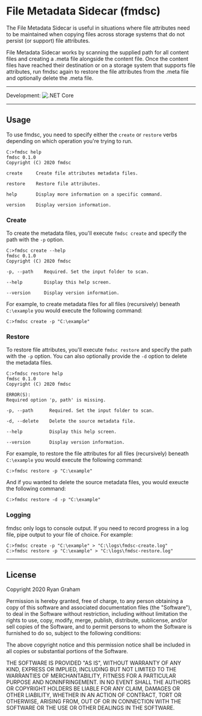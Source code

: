 # File Metadata Sidecar (fmdsc)

The File Metadata Sidecar is useful in situations where file attributes need to be maintained when copying files across storage systems that do not persist (or support) file attributes.

File Metadata Sidecar works by scanning the supplied path for all content files and creating a .meta file alongside the content file. Once the content files have reached their destination or on a storage system that supports file attributes, run fmdsc again to restore the file attributes from the .meta file and optionally delete the .meta file.

---
Development: ![.NET Core](https://github.com/rjygraham/fmdsc/workflows/.NET%20Core/badge.svg)

---

## Usage

To use fmdsc, you need to specify either the `create` or `restore` verbs depending on which operation you're trying to run.

````
C:>fmdsc help
fmdsc 0.1.0
Copyright (C) 2020 fmdsc

create     Create file attributes metadata files.

restore    Restore file attributes.

help       Display more information on a specific command.

version    Display version information.
````

### Create

To create the metadata files, you'll execute `fmdsc create` and specify the path with the `-p` option.

````
C:>fmdsc create --help
fmdsc 0.1.0
Copyright (C) 2020 fmdsc

-p, --path    Required. Set the input folder to scan.

--help        Display this help screen.

--version     Display version information.
````

For example, to create metadata files for all files (recursively) beneath `C:\example` you would execute the following command:

````
C:>fmdsc create -p "C:\example"
````

### Restore

To restore file attributes, you'll execute `fmdsc restore` and specify the path with the `-p` option. You can also optionally provide the `-d` option to delete the metadata files.

````
C:>fmdsc restore help
fmdsc 0.1.0
Copyright (C) 2020 fmdsc

ERROR(S):
Required option 'p, path' is missing.

-p, --path      Required. Set the input folder to scan.

-d, --delete    Delete the source metadata file.

--help          Display this help screen.

--version       Display version information.
````

For example, to restore the file attributes for all files (recursively) beneath `C:\example` you would execute the following command:

````
C:>fmdsc restore -p "C:\example"
````

And if you wanted to delete the source metadata files, you would exeucte the following command:

````
C:>fmdsc restore -d -p "C:\example"
````

### Logging

fmdsc only logs to console output. If you need to record progress in a log file, pipe output to your file of choice. For example:

````
C:>fmdsc create -p "C:\example" > "C:\logs\fmdsc-create.log"
C:>fmdsc restore -p "C:\example" > "C:\logs\fmdsc-restore.log"
````

---

## License

Copyright 2020 Ryan Graham

Permission is hereby granted, free of charge, to any person obtaining a copy of this software and associated documentation files (the "Software"), to deal in the Software without restriction, including without limitation the rights to use, copy, modify, merge, publish, distribute, sublicense, and/or sell copies of the Software, and to permit persons to whom the Software is furnished to do so, subject to the following conditions:

The above copyright notice and this permission notice shall be included in all copies or substantial portions of the Software.

THE SOFTWARE IS PROVIDED "AS IS", WITHOUT WARRANTY OF ANY KIND, EXPRESS OR IMPLIED, INCLUDING BUT NOT LIMITED TO THE WARRANTIES OF MERCHANTABILITY, FITNESS FOR A PARTICULAR PURPOSE AND NONINFRINGEMENT. IN NO EVENT SHALL THE AUTHORS OR COPYRIGHT HOLDERS BE LIABLE FOR ANY CLAIM, DAMAGES OR OTHER LIABILITY, WHETHER IN AN ACTION OF CONTRACT, TORT OR OTHERWISE, ARISING FROM, OUT OF OR IN CONNECTION WITH THE SOFTWARE OR THE USE OR OTHER DEALINGS IN THE SOFTWARE.